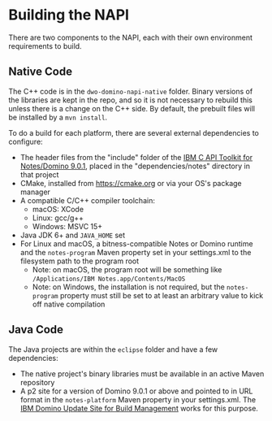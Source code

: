 # Building the NAPI

There are two components to the NAPI, each with their own environment requirements to build.

## Native Code 

The C++ code is in the `dwo-domino-napi-native` folder. Binary versions of the libraries are kept in the repo, and so it is not necessary to rebuild this unless there is a change on the C++ side. By default, the prebuilt files will be installed by a `mvn install`.

To do a build for each platform, there are several external dependencies to configure:

* The header files from the "include" folder of the [IBM C API Toolkit for Notes/Domino 9.0.1](https://www.ibm.com/developerworks/develop/collaboration/index.html), placed in the "dependencies/notes" directory in that project
* CMake, installed from https://cmake.org or via your OS's package manager
* A compatible C/C++ compiler toolchain:
    * macOS: XCode
    * Linux: gcc/g++
    * Windows: MSVC 15+
* Java JDK 6+ and `JAVA_HOME` set
* For Linux and macOS, a bitness-compatible Notes or Domino runtime and the `notes-program` Maven property set in your settings.xml to the filesystem path to the program root
    * Note: on macOS, the program root will be something like `/Applications/IBM Notes.app/Contents/MacOS`
    * Note: on Windows, the installation is not required, but the `notes-program` property must still be set to at least an arbitrary value to kick off native compilation

## Java Code

The Java projects are within the `eclipse` folder and have a few dependencies:

* The native project's binary libraries must be available in an active Maven repository
* A p2 site for a version of Domino 9.0.1 or above and pointed to in URL format in the `notes-platform` Maven property in your settings.xml. The [IBM Domino Update Site for Build Management](https://openntf.org/main.nsf/project.xsp?r=project/IBM%20Domino%20Update%20Site%20for%20Build%20Management) works for this purpose.